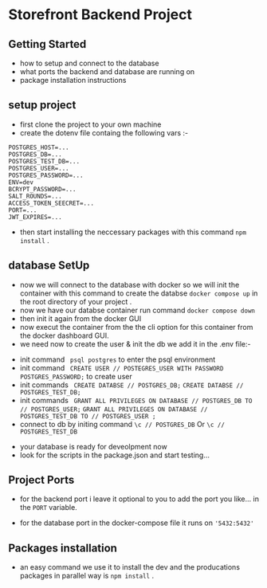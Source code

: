 # Storefront Backend Project

## Getting Started

- how to setup and connect to the database
- what ports the backend and database are running on
- package installation instructions

## setup project

- first clone the project to your own machine
- create the dotenv file containg the following vars :-

```
POSTGRES_HOST=...
POSTGRES_DB=...
POSTGRES_TEST_DB=...
POSTGRES_USER=...
POSTGRES_PASSWORD=...
ENV=dev
BCRYPT_PASSWORD=...
SALT_ROUNDS=...
ACCESS_TOKEN_SEECRET=...
PORT=...
JWT_EXPIRES=...
```

- then start installing the neccessary packages with this command `npm install` .

## database SetUp

- now we will connect to the database with docker so we will init the container with this command to create the databse `docker compose up` in the root directory of your project .
- now we have our databse container run command `docker compose down`
- then init it again from the docker GUI
- now execut the container from the the cli option for this container
  from the docker dashboard GUI.
- we need now to create the user & init the db we add it in the .env file:-

* init command ` psql postgres` to enter the psql environment
* init command ` CREATE USER // POSTEGRES_USER WITH PASSWORD POSTGRES_PASSWORD;` to create user
* init commands
  ` CREATE DATABSE // POSTGRES_DB;`
  `CREATE DATABSE // POSTGRES_TEST_DB;`
* init commands
  ` GRANT ALL PRIVILEGES ON DATABASE // POSTGRES_DB TO // POSTGRES_USER;`
  `GRANT ALL PRIVILEGES ON DATABASE // POSTGRES_TEST_DB TO // POSTGRES_USER ;`
* connect to db by initing command `\c // POSTGRES_DB` Or `\c // POSTGRES_TEST_DB`

- your database is ready for deveolpment now
- look for the scripts in the package.json and start testing...

## Project Ports

- for the backend port i leave it optional to you to add the port you like... in the `PORT` variable.

- for the database port in the docker-compose file it runs on `'5432:5432'`

## Packages installation

- an easy command we use it to install the dev and the producations packages in parallel way is `npm install` .
